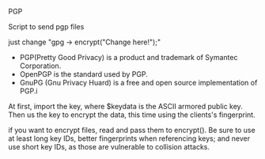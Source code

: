 PGP

Script to send pgp files

just change "gpg -> encrypt("Change here!");"

- PGP(Pretty Good Privacy) is a product and trademark of Symantec Corporation.
- OpenPGP is the standard used by PGP.
- GnuPG (Gnu Privacy Huard) is a free and open source implementation of PGP.i

At first, import the key, where $keydata is the ASCII armored public key. Then us the key to encrypt the data,
this time using the clients's fingerprint.

if you want to encrypt files, read and pass them to encrypt(). Be sure to use at least long key IDs, better fingerprints when referencing keys; and never use short key IDs, as those are vulnerable to collision attacks.
